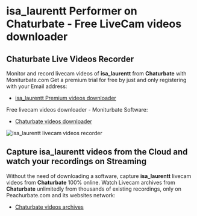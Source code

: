 # isa_laurentt Performer on Chaturbate - Free LiveCam videos downloader

## Chaturbate Live Videos Recorder

Monitor and record livecam videos of **isa_laurentt** from **Chaturbate** with Moniturbate.com
Get a premium trial for free by just and only registering with your Email address:
* [isa_laurentt Premium videos downloader](https://moniturbate.com/request-demo-licence-key.html)

Free livecam videos downloader - Moniturbate Software:
* [Chaturbate videos downloader](https://moniturbate.com/moniturbate-download-software.html)

![isa_laurentt livecam videos recorder](https://peachurnet.com/templates/moniturbate-software.png)


## Capture isa_laurentt videos from the Cloud and watch your recordings on Streaming

Without the need of downloading a software, capture **isa_laurentt** livecam videos from **Chaturbate** 100% online.
Watch Livecam archives from **Chaturbate** unlimitedly from thousands of existing recordings, only on Peachurbate.com and its websites network:
* [Chaturbate videos archives](https://peachurnet.com/)